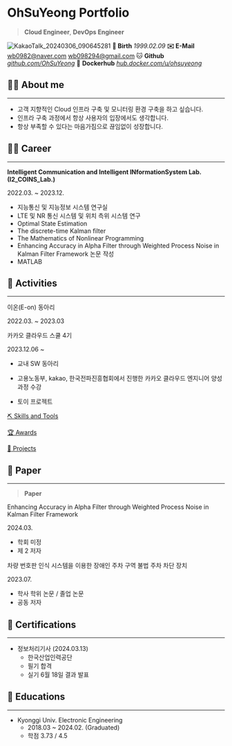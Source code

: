 # OhSuYeong Portfolio

> **Cloud Engineer**, **DevOps Engineer**
> 

![KakaoTalk_20240306_090645281](https://github.com/OhSuYeong/OhSuYeong/assets/101083171/abe91677-34a2-41b6-98e5-9ef185cd5dc5)
**🎂 Birth**
*1999.02.09*
**✉️ E-Mail**
wb0982@naver.com
wb098294@gmail.com
🐱 **Github**
*[github.com/OhSuYeong](https://github.com/OhSuYeong)*
🐳 **Dockerhub**
[*hub.docker.com/u/ohsuyeong*](https://hub.docker.com/u/ohsuyeong)

## 🙋‍♂️ About me

---

- 고객 지향적인 Cloud 인프라 구축 및 모니터링 환경 구축을 하고 싶습니다.
- 인프라 구축 과정에서 항상 사용자의 입장에서도 생각합니다.
- 항상 부족할 수 있다는 마음가짐으로 끊임없이 성장합니다.

## 🏃‍♂️ Career

---

**Intelligent Communication and Intelligent INformationSystem Lab. (I2_COINS_Lab.)**

2022.03. ~ 2023.12.

- 지능통신 및 지능정보 시스템 연구실
- LTE 및 NR 통신 시스템 및 위치 측위 시스템 연구
- Optimal State Estimation
- The discrete-time Kalman filter
- The Mathematics of Nonlinear Programming
- Enhancing Accuracy in Alpha Filter through Weighted Process Noise in Kalman Filter Framework 논문 작성
- MATLAB

## 🎒 Activities

---

이온(E-on) 동아리

2022.03. ~ 2023.03

카카오 클라우드 스쿨 4기

2023.12.06 ~ 

- 교내 SW 동아리

- 고용노동부, kakao, 한국전파진흥협회에서 진행한 카카오 클라우드 엔지니어 양성과정 수강
- 토이 프로젝트

[⛏️ Skills and Tools](https://www.notion.so/f76a48b1d93141d3bb5d4120d2c0b4e0?pvs=21)

[🏆 Awards](https://www.notion.so/5e14c22afe1d412281984265f8cd8200?pvs=21)

[📝 Projects](https://www.notion.so/497dafea30304434851d28d51a3e51ab?pvs=21)

## **📜 Paper**

---

> **Paper**
> 

Enhancing Accuracy in Alpha Filter through Weighted Process Noise in Kalman Filter Framework

2024.03.

- 학회 미정
- 제 2 저자

차량 번호판 인식 시스템을 이용한 장애인 주차 구역 불법 주차 차단 장치

2023.07.

- 학사 학위 논문 / 졸업 논문
- 공동 저자

## 🏅 Certifications

---

- 정보처리기사 (2024.03.13)
    - 한국산업인력공단
    - 필기 합격
    - 실기 6월 18일 결과 발표

## 📖 Educations

---

- Kyonggi Univ. Electronic Engineering
    - 2018.03 ~ 2024.02. (Graduated)
    - 학점 3.73 / 4.5
